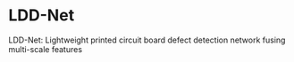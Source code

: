 # LDD-Net
LDD-Net: Lightweight printed circuit board defect detection network fusing multi-scale features
 